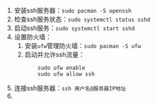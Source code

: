 1. 安装ssh服务器：`sudo pacman -S openssh`
2. 检查ssh服务状态：`sudo systemctl status sshd`
3. 启动ssh服务：`sudo systemctl start sshd`
4. 设置防火墙：
	1. 安装`ufw`管理防火墙：`sudo pacman -S ufw`
	2. 启动并允许ssh流量：
		```
			sudo ufw enable
			sudo ufw allow ssh	
		```
5. 连接ssh服务器：`ssh 用户名@服务器IP地址`
6. 
